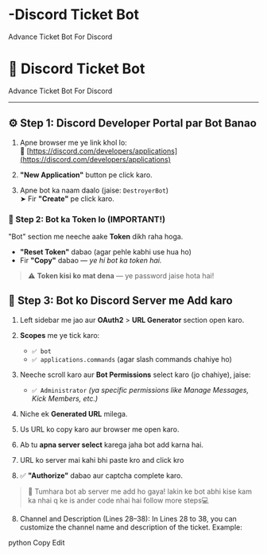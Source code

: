 # -Discord Ticket Bot
Advance Ticket Bot For Discord
# 🤖 Discord Ticket Bot

Advance Ticket Bot For Discord

---
## ⚙️ Step 1: Discord Developer Portal par Bot Banao

1. Apne browser me ye link khol lo:  
   🔗 [https://discord.com/developers/applications](https://discord.com/developers/applications)

2. **"New Application"** button pe click karo.

3. Apne bot ka naam daalo (jaise: `DestroyerBot`)  
   ➤ Fir **"Create"** pe click karo.

### 🔐 Step 2: Bot ka Token lo (IMPORTANT!)

"Bot" section me neeche aake **Token** dikh raha hoga.

- **"Reset Token"** dabao (agar pehle kabhi use hua ho)  
- Fir **"Copy"** dabao — _ye hi bot ka token hai._

> ⚠️ **Token kisi ko mat dena** — ye password jaise hota hai!

## 🔗 Step 3: Bot ko Discord Server me Add karo

1. Left sidebar me jao aur **OAuth2** > **URL Generator** section open karo.

2. **Scopes** me ye tick karo:
   - `✅ bot`
   - `✅ applications.commands` (agar slash commands chahiye ho)

3. Neeche scroll karo aur **Bot Permissions** select karo (jo chahiye), jaise:
   - `✅ Administrator` _(ya specific permissions like Manage Messages, Kick Members, etc.)_

4. Niche ek **Generated URL** milega.

5. Us URL ko copy karo aur browser me open karo.

6. Ab tu **apna server select** karega jaha bot add karna hai.
7. URL ko server mai kahi bhi paste kro and click kro

8. ✅ **"Authorize"** dabao aur captcha complete karo.

> 🎉 Tumhara  bot ab server me add ho gaya! lakin ke bot abhi kise kam ka nhai q ke is ander code nhai hai follow more steps💻


8. Channel and Description (Lines 28–38):
In Lines 28 to 38, you can customize the channel name and description of the ticket. Example:

python
Copy
Edit

